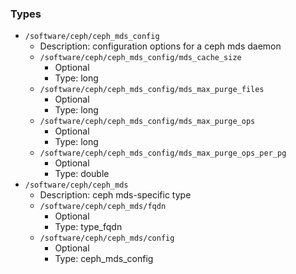 
### Types

 - `/software/ceph/ceph_mds_config`
    - Description:  configuration options for a ceph mds daemon 
    - `/software/ceph/ceph_mds_config/mds_cache_size`
        - Optional
        - Type: long
    - `/software/ceph/ceph_mds_config/mds_max_purge_files`
        - Optional
        - Type: long
    - `/software/ceph/ceph_mds_config/mds_max_purge_ops`
        - Optional
        - Type: long
    - `/software/ceph/ceph_mds_config/mds_max_purge_ops_per_pg`
        - Optional
        - Type: double
 - `/software/ceph/ceph_mds`
    - Description:  ceph mds-specific type 
    - `/software/ceph/ceph_mds/fqdn`
        - Optional
        - Type: type_fqdn
    - `/software/ceph/ceph_mds/config`
        - Optional
        - Type: ceph_mds_config
